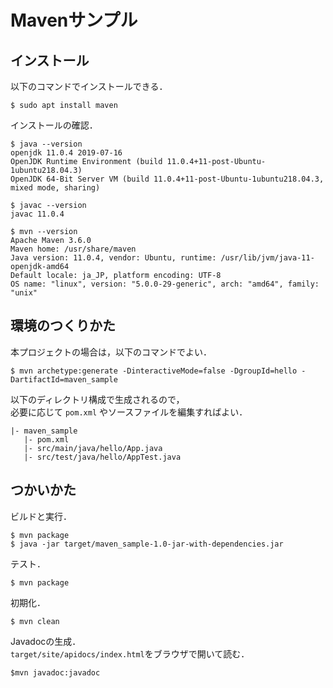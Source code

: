 # Mavenサンプル

## インストール

以下のコマンドでインストールできる．

```
$ sudo apt install maven
```

インストールの確認．

```
$ java --version
openjdk 11.0.4 2019-07-16
OpenJDK Runtime Environment (build 11.0.4+11-post-Ubuntu-1ubuntu218.04.3)
OpenJDK 64-Bit Server VM (build 11.0.4+11-post-Ubuntu-1ubuntu218.04.3, mixed mode, sharing)
```

```
$ javac --version
javac 11.0.4
```

```
$ mvn --version
Apache Maven 3.6.0
Maven home: /usr/share/maven
Java version: 11.0.4, vendor: Ubuntu, runtime: /usr/lib/jvm/java-11-openjdk-amd64
Default locale: ja_JP, platform encoding: UTF-8
OS name: "linux", version: "5.0.0-29-generic", arch: "amd64", family: "unix"
```

## 環境のつくりかた

本プロジェクトの場合は，以下のコマンドでよい．

```
$ mvn archetype:generate -DinteractiveMode=false -DgroupId=hello -DartifactId=maven_sample
```

以下のディレクトリ構成で生成されるので，    
必要に応じて `pom.xml` やソースファイルを編集すればよい．

```
|- maven_sample
   |- pom.xml
   |- src/main/java/hello/App.java
   |- src/test/java/hello/AppTest.java
```

## つかいかた

ビルドと実行．

```
$ mvn package
$ java -jar target/maven_sample-1.0-jar-with-dependencies.jar 
```

テスト．
```
$ mvn package
```

初期化．
```
$ mvn clean
```

Javadocの生成．    
`target/site/apidocs/index.html`をブラウザで開いて読む．
```
$mvn javadoc:javadoc
```
